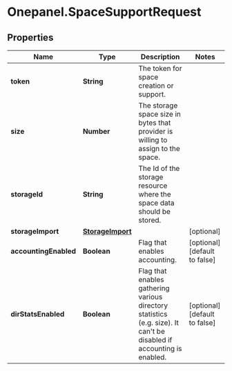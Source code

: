 # Onepanel.SpaceSupportRequest

## Properties
Name | Type | Description | Notes
------------ | ------------- | ------------- | -------------
**token** | **String** | The token for space creation or support. | 
**size** | **Number** | The storage space size in bytes that provider is willing to assign to the space.  | 
**storageId** | **String** | The Id of the storage resource where the space data should be stored.  | 
**storageImport** | [**StorageImport**](StorageImport.md) |  | [optional] 
**accountingEnabled** | **Boolean** | Flag that enables accounting. | [optional] [default to false]
**dirStatsEnabled** | **Boolean** | Flag that enables gathering various directory statistics (e.g. size). It can&#39;t be disabled if accounting is enabled.  | [optional] [default to false]


